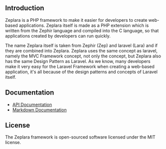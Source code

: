 ## Introduction
Zeplara is a PHP framework to make it easier for developers to create web-based applications. Zeplara itself is made as a PHP extension which is written from the Zephir language and compiled into the C language, so that applications created by developers can run quickly.

The name Zeplara itself is taken from Zephir (Zep) and laravel (Lara) and if they are combined into Zeplara. Zeplara uses the same concept as laravel, namely the MVC Framework concept, not only the concept, but Zeplara also has the same Design Pattern as Laravel. As we know, many developers make it very easy for the Laravel Framework when creating a web-based application, it's all because of the design patterns and concepts of Laravel itself.

## Documentation
- [API Documentation](https://zeplara.github.io/api_docs/)
- [Markdown Documentation](https://github.com/zeplara/markdown_docs)

## License
The Zeplara framework is open-sourced software licensed under the MIT license.



